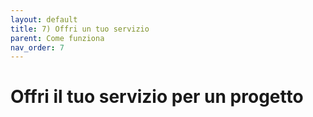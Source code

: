 ```yaml
---
layout: default
title: 7) Offri un tuo servizio 
parent: Come funziona
nav_order: 7
---
```


#  Offri il tuo servizio per un progetto